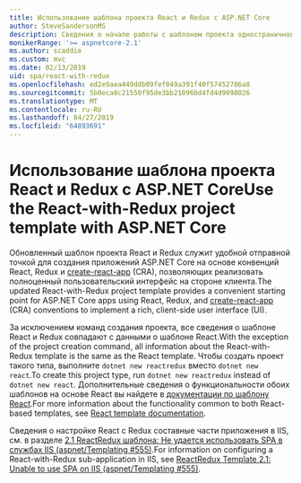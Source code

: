```yaml
---
title: Использование шаблона проекта React и Redux с ASP.NET Core
author: SteveSandersonMS
description: Сведения о начале работы с шаблоном проекта одностраничного приложения (SPA) ASP.NET Core для React с Redux и create-react-app.
monikerRange: '>= aspnetcore-2.1'
ms.author: scaddie
ms.custom: mvc
ms.date: 02/13/2019
uid: spa/react-with-redux
ms.openlocfilehash: ed2e9aea449ddb09fef049a391f40f57452786a8
ms.sourcegitcommit: 5b0eca8c21550f95de3bb21096bd4fd4d9098026
ms.translationtype: MT
ms.contentlocale: ru-RU
ms.lasthandoff: 04/27/2019
ms.locfileid: "64893691"
---
```

# <a name="use-the-react-with-redux-project-template-with-aspnet-core"></a><span data-ttu-id="4a0d0-103">Использование шаблона проекта React и Redux с ASP.NET Core</span><span class="sxs-lookup"><span data-stu-id="4a0d0-103">Use the React-with-Redux project template with ASP.NET Core</span></span>

<span data-ttu-id="4a0d0-104">Обновленный шаблон проекта React и Redux служит удобной отправной точкой для создания приложений ASP.NET Core на основе конвенций React, Redux и [create-react-app](https://github.com/facebookincubator/create-react-app) (CRA), позволяющих реализовать полноценный пользовательский интерфейс на стороне клиента.</span><span class="sxs-lookup"><span data-stu-id="4a0d0-104">The updated React-with-Redux project template provides a convenient starting point for ASP.NET Core apps using React, Redux, and [create-react-app](https://github.com/facebookincubator/create-react-app) (CRA) conventions to implement a rich, client-side user interface (UI).</span></span>

<span data-ttu-id="4a0d0-105">За исключением команд создания проекта, все сведения о шаблоне React и Redux совпадают с данными о шаблоне React.</span><span class="sxs-lookup"><span data-stu-id="4a0d0-105">With the exception of the project creation command, all information about the React-with-Redux template is the same as the React template.</span></span> <span data-ttu-id="4a0d0-106">Чтобы создать проект такого типа, выполните `dotnet new reactredux` вместо `dotnet new react`.</span><span class="sxs-lookup"><span data-stu-id="4a0d0-106">To create this project type, run `dotnet new reactredux` instead of `dotnet new react`.</span></span> <span data-ttu-id="4a0d0-107">Дополнительные сведения о функциональности обоих шаблонов на основе React вы найдете в [документации по шаблону React](xref:spa/react).</span><span class="sxs-lookup"><span data-stu-id="4a0d0-107">For more information about the functionality common to both React-based templates, see [React template documentation](xref:spa/react).</span></span>

<span data-ttu-id="4a0d0-108">Сведения о настройке React с Redux составные части приложения в IIS, см. в разделе [2.1 ReactRedux шаблона: Не удается использовать SPA в службах IIS (aspnet/Templating &num;555)](https://github.com/aspnet/Templating/issues/555).</span><span class="sxs-lookup"><span data-stu-id="4a0d0-108">For information on configuring a React-with-Redux sub-application in IIS, see [ReactRedux Template 2.1: Unable to use SPA on IIS (aspnet/Templating &num;555)](https://github.com/aspnet/Templating/issues/555).</span></span>
